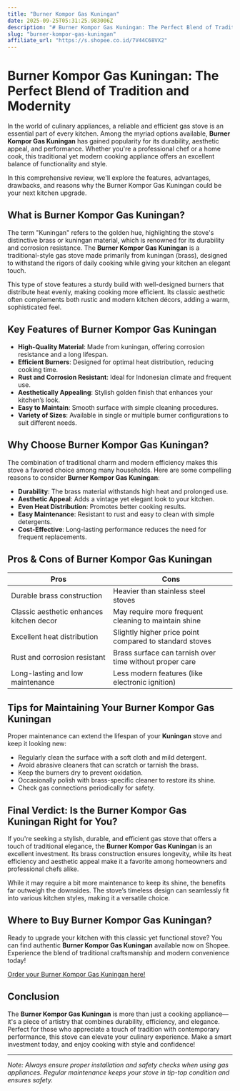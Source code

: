 ```yaml
---
title: "Burner Kompor Gas Kuningan"
date: 2025-09-25T05:31:25.983006Z
description: "# Burner Kompor Gas Kuningan: The Perfect Blend of Tradition and Modernity..."
slug: "burner-kompor-gas-kuningan"
affiliate_url: "https://s.shopee.co.id/7V44C68VX2"
---
```

# Burner Kompor Gas Kuningan: The Perfect Blend of Tradition and Modernity

In the world of culinary appliances, a reliable and efficient gas stove is an essential part of every kitchen. Among the myriad options available, **Burner Kompor Gas Kuningan** has gained popularity for its durability, aesthetic appeal, and performance. Whether you're a professional chef or a home cook, this traditional yet modern cooking appliance offers an excellent balance of functionality and style.

In this comprehensive review, we'll explore the features, advantages, drawbacks, and reasons why the Burner Kompor Gas Kuningan could be your next kitchen upgrade.

## What is Burner Kompor Gas Kuningan?

The term "Kuningan" refers to the golden hue, highlighting the stove's distinctive brass or kuningan material, which is renowned for its durability and corrosion resistance. The **Burner Kompor Gas Kuningan** is a traditional-style gas stove made primarily from kuningan (brass), designed to withstand the rigors of daily cooking while giving your kitchen an elegant touch.

This type of stove features a sturdy build with well-designed burners that distribute heat evenly, making cooking more efficient. Its classic aesthetic often complements both rustic and modern kitchen décors, adding a warm, sophisticated feel.

## Key Features of Burner Kompor Gas Kuningan

- **High-Quality Material**: Made from kuningan, offering corrosion resistance and a long lifespan.
- **Efficient Burners**: Designed for optimal heat distribution, reducing cooking time.
- **Rust and Corrosion Resistant**: Ideal for Indonesian climate and frequent use.
- **Aesthetically Appealing**: Stylish golden finish that enhances your kitchen’s look.
- **Easy to Maintain**: Smooth surface with simple cleaning procedures.
- **Variety of Sizes**: Available in single or multiple burner configurations to suit different needs.

## Why Choose Burner Kompor Gas Kuningan?

The combination of traditional charm and modern efficiency makes this stove a favored choice among many households. Here are some compelling reasons to consider **Burner Kompor Gas Kuningan**:

- **Durability**: The brass material withstands high heat and prolonged use.
- **Aesthetic Appeal**: Adds a vintage yet elegant look to your kitchen.
- **Even Heat Distribution**: Promotes better cooking results.
- **Easy Maintenance**: Resistant to rust and easy to clean with simple detergents.
- **Cost-Effective**: Long-lasting performance reduces the need for frequent replacements.

## Pros & Cons of Burner Kompor Gas Kuningan

| **Pros** | **Cons** |
| --- | --- |
| Durable brass construction | Heavier than stainless steel stoves |
| Classic aesthetic enhances kitchen decor | May require more frequent cleaning to maintain shine |
| Excellent heat distribution | Slightly higher price point compared to standard stoves |
| Rust and corrosion resistant | Brass surface can tarnish over time without proper care |
| Long-lasting and low maintenance | Less modern features (like electronic ignition) |

## Tips for Maintaining Your Burner Kompor Gas Kuningan

Proper maintenance can extend the lifespan of your **Kuningan** stove and keep it looking new:

- Regularly clean the surface with a soft cloth and mild detergent.
- Avoid abrasive cleaners that can scratch or tarnish the brass.
- Keep the burners dry to prevent oxidation.
- Occasionally polish with brass-specific cleaner to restore its shine.
- Check gas connections periodically for safety.

## Final Verdict: Is the Burner Kompor Gas Kuningan Right for You?

If you're seeking a stylish, durable, and efficient gas stove that offers a touch of traditional elegance, the **Burner Kompor Gas Kuningan** is an excellent investment. Its brass construction ensures longevity, while its heat efficiency and aesthetic appeal make it a favorite among homeowners and professional chefs alike.

While it may require a bit more maintenance to keep its shine, the benefits far outweigh the downsides. The stove’s timeless design can seamlessly fit into various kitchen styles, making it a versatile choice.

## Where to Buy Burner Kompor Gas Kuningan?

Ready to upgrade your kitchen with this classic yet functional stove? You can find authentic **Burner Kompor Gas Kuningan** available now on Shopee. Experience the blend of traditional craftsmanship and modern convenience today!

[Order your Burner Kompor Gas Kuningan here!](https://s.shopee.co.id/7V44C68VX2)

## Conclusion

The **Burner Kompor Gas Kuningan** is more than just a cooking appliance—it's a piece of artistry that combines durability, efficiency, and elegance. Perfect for those who appreciate a touch of tradition with contemporary performance, this stove can elevate your culinary experience. Make a smart investment today, and enjoy cooking with style and confidence!

---

*Note: Always ensure proper installation and safety checks when using gas appliances. Regular maintenance keeps your stove in tip-top condition and ensures safety.*